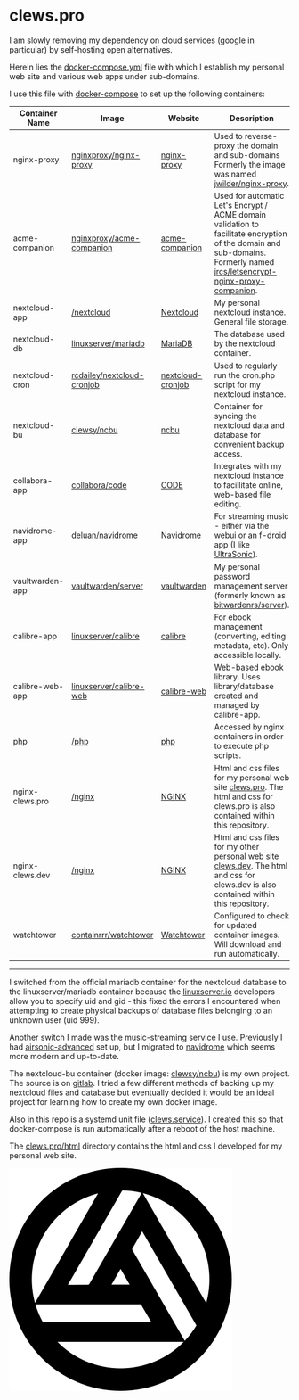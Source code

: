 # clews.pro

I am slowly removing my dependency on cloud services (google in particular) by self-hosting open alternatives.

Herein lies the [docker-compose.yml][link_repo_docker-compose.yml] file with which I establish my personal web site and various web apps under sub-domains.

I use this file with [docker-compose][link_web_docker-compose] to set up the following containers:

|Container Name |Image                                                                  |Website                                                 |Description                                                                                                                                                                                                      |
|---------------|-----------------------------------------------------------------------|--------------------------------------------------------|-----------------------------------------------------------------------------------------------------------------------------------------------------------------------------------------------------------------|
|nginx-proxy    |[nginxproxy/nginx-proxy][link_dockerhub_nginxproxy_nginx_proxy]        |[nginx-proxy][link_github_nginx_proxy]                  |Used to reverse-proxy the domain and sub-domains  Formerly the image was named [jwilder/nginx-proxy][link_dockerhub_jwilder_nginx-proxy].                                                                        |
|acme-companion |[nginxproxy/acme-companion][link_dockerhub_nginxproxy_acme_companion]  |[acme-companion][link_github_nginx_proxy_acme_companion]|Used for automatic Let's Encrypt / ACME domain validation to facilitate encryption of the domain and sub-domains.  Formerly named [jrcs/letsencrypt-nginx-proxy-companion][link_dockerhub_jrcs_letsencrypt].     |
|nextcloud-app  |[/nextcloud][link_dockerhub_nextcloud]                                 |[Nextcloud][link_web_nextcloud]                         |My personal nextcloud instance.  General file storage.                                                                                                                                                           |
|nextcloud-db   |[linuxserver/mariadb][link_dockerhub_linuxserver_mariadb]              |[MariaDB][link_web_mariadb]                             |The database used by the nextcloud container.                                                                                                                                                                    |
|nextcloud-cron |[rcdailey/nextcloud-cronjob][link_dockerhub_rcdailey_nextcloud-cronjob]|[nextcloud-cronjob][link_github_nextcloud_cronjob]      |Used to regularly run the cron.php script for my nextcloud instance.                                                                                                                                             |
|nextcloud-bu   |[clewsy/ncbu][link_dockerhub_clewsy_ncbu]                              |[ncbu][link_clews_ncbu]                                 |Container for syncing the nextcloud data and database for convenient backup access.                                                                                                                              |
|collabora-app  |[collabora/code][link_dockerhub_collabora_code]                        |[CODE][link_web_collabora_code]                         |Integrates with my nextcloud instance to facillitate online, web-based file editing.                                                                                                                             |
|navidrome-app  |[deluan/navidrome][link_dockerhub_deluan_navidrome]                    |[Navidrome][link_web_navidrome]                         |For streaming music - either via the webui or an f-droid app (I like [UltraSonic][link_web_ultrasonic]).                                                                                                         |
|vaultwarden-app|[vaultwarden/server][link_dockerhub_vaultwarden_server]                |[vaultwarden][link_github_vaultwarden]                  |My personal password management server (formerly known as [bitwardenrs/server][link_dockerhub_bitwardenrs]).                                                                                                     |
|calibre-app    |[linuxserver/calibre][link_dockerhub_linuxserver_calibre]              |[calibre][link_web_calibre]                             |For ebook management (converting, editing metadata, etc).  Only accessible locally.                                                                                                                              |
|calibre-web-app|[linuxserver/calibre-web][link_dockerhub_linuxserver_calibre-web]      |[calibre-web][link_github_calibre-web]                  |Web-based ebook library.  Uses library/database created and managed by calibre-app.                                                                                                                              |
|php            |[/php][link_dockerhub_php]                                             |[php][link_web_php]                                     |Accessed by nginx containers in order to execute php scripts.                                                                                                                                                    |
|nginx-clews.pro|[/nginx][link_dockerhub_nginx]                                         |[NGINX][link_web_nginx]                                 |Html and css files for my personal web site [clews.pro][link_clews].  The html and css for clews.pro is also contained within this repository.                                                                   |
|nginx-clews.dev|[/nginx][link_dockerhub_nginx]                                         |[NGINX][link_web_nginx]                                 |Html and css files for my other personal web site [clews.dev][link_clews.dev].  The html and css for clews.dev is also contained within this repository.                                                         |
|watchtower     |[containrrr/watchtower][link_dockerhub_watchtower]                     |[Watchtower][link_web_watchtower]                       |Configured to check for updated container images.  Will download and run automatically.                                                                                                                          |

---

I switched from the official mariadb container for the nextcloud database to the linuxserver/mariadb container because the [linuxserver.io][link_web_linuxserver] developers allow you to specify uid and gid - this fixed the errors I encountered when attempting to create physical backups of database files belonging to an unknown user (uid 999).

Another switch I made was the music-streaming service I use.  Previously I had [airsonic-advanced][link_dockerhub_airsonicadvanced_airsonic-advanced] set up, but I migrated to [navidrome][link_dockerhub_deluan_navidrome] which seems more modern and up-to-date.

The nextcloud-bu container (docker image: [clewsy/ncbu][link_dockerhub_clewsy_ncbu]) is my own project.  The source is on [gitlab][link_gitlab_clewsy_ncbu].  I tried a few different methods of backing up my nextcloud files and database but eventually decided it would be an ideal project for learning how to create my own docker image.

Also in this repo is a systemd unit file ([clews.service][link_repo_clews.service]).  I created this so that docker-compose is run automatically after a reboot of the host machine.

The [clews.pro/html][link_repo_html] directory contains the html and css I developed for my personal web site.

![clews.pro][image_clews.pro]

[link_clews]:https://clews.pro
[link_clews_ncbu]:https://clews.pro/projects/ncbu.php
[link_clews.dev]:https://clews.dev

[link_dockerhub_airsonicadvanced_airsonic-advanced]:https://hub.docker.com/r/airsonicadvanced/airsonic-advanced
[link_dockerhub_bitwardenrs]:https://hub.docker.com/r/bitwardenrs/server
[link_dockerhub_clewsy_ncbu]:https://hub.docker.com/r/clewsy/ncbu
[link_dockerhub_collabora_code]:https://hub.docker.com/r/collabora/code
[link_dockerhub_deluan_navidrome]:https://hub.docker.com/r/deluan/navidrome
[link_dockerhub_netdata]:https://hub.docker.com/r/netdata/netdata
[link_dockerhub_nginx]:https://hub.docker.com/_/nginx
[link_dockerhub_nginxproxy_nginx_proxy]:https://hub.docker.com/r/nginxproxy/nginx-proxy
[link_dockerhub_nginxproxy_acme_companion]:https://hub.docker.com/r/nginxproxy/acme-companion
[link_dockerhub_jrcs_letsencrypt]:https://hub.docker.com/r/jrcs/letsencrypt-nginx-proxy-companion
[link_dockerhub_jwilder_nginx-proxy]:https://hub.docker.com/r/jwilder/nginx-proxy
[link_dockerhub_linuxserver_calibre]:https://hub.docker.com/r/linuxserver/calibre
[link_dockerhub_linuxserver_calibre-web]:https://hub.docker.com/r/linuxserver/calibre-web
[link_dockerhub_linuxserver_mariadb]:https://hub.docker.com/r/linuxserver/mariadb
[link_dockerhub_nextcloud]:https://hub.docker.com/_/nextcloud
[link_dockerhub_php]:https://hub.docker.com/_/php
[link_dockerhub_rcdailey_nextcloud-cronjob]:https://hub.docker.com/r/rcdailey/nextcloud-cronjob
[link_dockerhub_vaultwarden_server]:https://hub.docker.com/r/vaultwarden/server
[link_dockerhub_watchtower]:https://hub.docker.com/r/containrrr/watchtower

[link_github_calibre-web]:https://github.com/janeczku/calibre-web
[link_github_nextcloud_cronjob]:https://github.com/rcdailey/nextcloud-cronjob
[link_github_nginx_proxy]:https://github.com/nginx-proxy/nginx-proxy
[link_github_nginx_proxy_acme_companion]:https://github.com/nginx-proxy/acme-companion
[link_github_vaultwarden]:https://github.com/dani-garcia/vaultwarden

[link_gitlab_clewsy_ncbu]:https://gitlab.com/clewsy/ncbu

[link_repo_docker-compose.yml]:docker-compose.yml
[link_repo_clews.service]:clews.service
[link_repo_html]:clews.pro/html

[link_web_calibre]:https://calibre-ebook.com/
[link_web_collabora_code]:https://www.collaboraoffice.com/code/
[link_web_docker-compose]:https://docs.docker.com/compose/
[link_web_mariadb]:https://mariadb.org/
[link_web_navidrome]:https://www.navidrome.org/
[link_web_nextcloud]:https://nextcloud.com/
[link_web_nginx]:https://nginx.org/
[link_web_php]:https://www.php.net/
[link_web_ultrasonic]:https://f-droid.org/en/packages/org.moire.ultrasonic/
[link_web_linuxserver]:https://www.linuxserver.io/
[link_web_watchtower]:https://containrrr.dev/watchtower/

[image_clews.pro]:clews.pro/html/images/clews_logo.png
